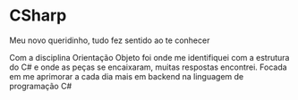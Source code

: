 # CSharp
Meu novo queridinho, tudo fez sentido ao te conhecer

Com a disciplina Orientação Objeto foi onde me identifiquei com a estrutura do C# e onde as peças se encaixaram, muitas respostas encontrei.
Focada em me aprimorar a cada dia mais em backend na linguagem de programação C#




